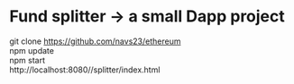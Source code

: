 # Fund splitter -> a small Dapp project

git clone https://github.com/navs23/ethereum <br/>
npm update<br/>
npm start<br/>
http://localhost:8080//splitter/index.html<br/>
